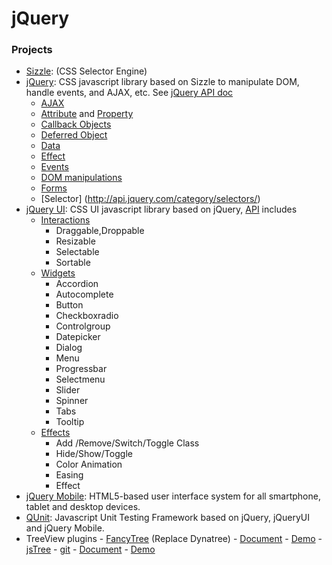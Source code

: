 jQuery
======

### Projects
 - [Sizzle](https://sizzlejs.com/): (CSS Selector Engine)
 - [jQuery](https://jquery.com/): CSS javascript library based on Sizzle to manipulate DOM, handle events, and AJAX, etc. See [jQuery API doc](http://api.jquery.com/) 
    - [AJAX](http://api.jquery.com/category/ajax/)
    - [Attribute](http://api.jquery.com/category/attributes/) and [Property](http://api.jquery.com/category/properties/)
    - [Callback Objects](http://api.jquery.com/category/callbacks-object/)
    - [Deferred Object](http://api.jquery.com/category/deferred-object/)
    - [Data](http://api.jquery.com/category/data/)
    - [Effect](http://api.jquery.com/category/effects/)
    - [Events](http://api.jquery.com/category/events/)
    - [DOM manipulations](http://api.jquery.com/category/manipulation/)
    - [Forms](http://api.jquery.com/category/forms/)
    - [Selector] (http://api.jquery.com/category/selectors/)
 - [jQuery UI](https://jqueryui.com/): CSS UI javascript library based on jQuery, [API](http://api.jqueryui.com/) includes
    - [Interactions](http://api.jqueryui.com/category/interactions/)
       - Draggable,Droppable
       - Resizable
       - Selectable
       - Sortable          
    - [Widgets](http://api.jqueryui.com/category/widgets/)
       - Accordion
       - Autocomplete
       - Button
       - Checkboxradio
       - Controlgroup
       - Datepicker 
       - Dialog
       - Menu
       - Progressbar
       - Selectmenu
       - Slider
       - Spinner
       - Tabs
       - Tooltip 
    - [Effects](http://api.jqueryui.com/category/effects/)
       - Add /Remove/Switch/Toggle Class
       - Hide/Show/Toggle
       - Color Animation
       - Easing
       - Effect       
 - [jQuery Mobile](https://jquerymobile.com/): HTML5-based user interface system for all smartphone, tablet and desktop devices.
 - [QUnit](https://qunitjs.com/): Javascript Unit Testing Framework based on jQuery, jQueryUI and jQuery Mobile.
 - TreeView plugins
       - [FancyTree](https://github.com/mar10/fancytree/)  (Replace Dynatree)
           - [Document](https://github.com/mar10/fancytree/wiki)
           - [Demo](http://wwwendt.de/tech/fancytree/demo/)
       - [jsTree](https://www.jstree.com/)
           - [git](https://github.com/vakata/jstree)
           - [Document](https://www.jstree.com/api/)
           - [Demo](https://www.jstree.com/demo/)

